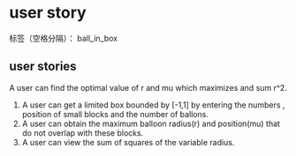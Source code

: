 ﻿# user story

标签（空格分隔）： ball_in_box

## user stories

A user can find the optimal value of r and mu which maximizes and sum r^2. 

 1. A user can get a limited box bounded by [-1,1] by entering the numbers , position of small blocks and the number of ballons.
 2. A user can obtain the maximum balloon radius(r) and position(mu)  that do not overlap with these blocks.
 3. A user can view the sum of squares of the variable radius.

